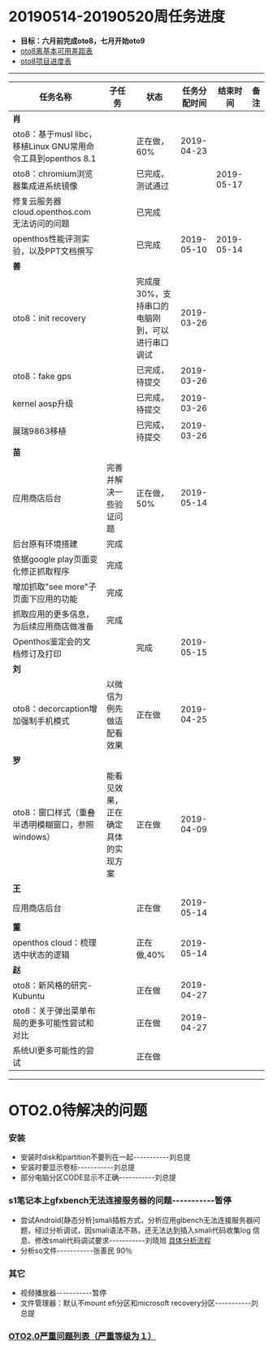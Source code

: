 # 20190514-20190520周任务进度
- **目标：六月前完成oto8，七月开始oto9**
- [oto8离基本可用差距表](https://github.com/openthos/app-testing-results/blob/master/%E6%B5%8B%E8%AF%95%E5%86%85%E5%AE%B9%E5%8F%8A%E7%BB%93%E6%9E%9C/%E5%8A%9F%E8%83%BD%E6%B5%8B%E8%AF%95%E7%9B%B8%E5%85%B3/oto8%E7%A6%BB%E5%9F%BA%E6%9C%AC%E5%8F%AF%E7%94%A8%E5%B7%AE%E8%B7%9D%E8%A1%A8.md)
- [oto8项目进度表](https://github.com/openthos/app-testing-results/blob/master/list/%E5%8A%9F%E8%83%BD%E7%82%B9%E5%88%97%E8%A1%A8/oto8%E9%A1%B9%E7%9B%AE%E8%BF%9B%E5%BA%A6%E8%A1%A8.md)

***

任务名称|子任务|状态|任务分配时间|结束时间|备注
-----|-----|-----|-----|-----|-----
**肖**|||||
oto8：基于musl libc，移植Linux GNU常用命令工具到openthos 8.1||正在做，60%|2019-04-23||
oto8：chromium浏览器集成进系统镜像||已完成，测试通过||2019-05-17|
修复云服务器cloud.openthos.com无法访问的问题||已完成|||
openthos性能评测实验，以及PPT文档撰写||已完成|2019-05-10|2019-05-14|
**善**|||||
oto8：init recovery||完成度30%，支持串口的电脑刚到，可以进行串口调试|2019-03-26||
oto8：fake gps||已完成，待提交|2019-03-26||
kernel aosp升级||已完成，待提交|2019-03-26||
展瑞9863移植||已完成，待提交|2019-03-26||
**苗**|||||
应用商店后台|完善并解决一些验证问题|正在做，50%|2019-05-14||
|后台原有环境搭建|完成|||
|依据google play页面变化修正抓取程序|完成|||
|增加抓取"see more"子页面下应用的功能|完成|||
|抓取应用的更多信息，为后续应用商店做准备|完成|||
Openthos鉴定会的文档修订及打印||完成|2019-05-15||
**刘**|||||
oto8：decorcaption增加强制手机模式|以微信为例先做适配看效果|正在做|2019-04-25||
**罗**|||||
oto8：窗口样式（重叠半透明模糊窗口，参照windows）|能看见效果，正在确定具体的实现方案|正在做|2019-04-09||
**王**|||||
应用商店后台||正在做|2019-05-14||
**董**|||||
openthos cloud：梳理选中状态的逻辑||正在做,40%|2019-05-14||
**赵**|||||
oto8：新风格的研究-Kubuntu||正在做|2019-04-27||
oto8：关于弹出菜单布局的更多可能性尝试和对比||正在做|2019-04-27||
系统UI更多可能性的尝试||正在做|||

***

# OTO2.0待解决的问题
### 安装
- 安装时disk和partition不要列在一起-----------刘总提
- 安装时要显示卷标-----------刘总提
- 部分电脑分区CODE显示不正确-----------刘总提

### s1笔记本上gfxbench无法连接服务器的问题-----------暂停
- 尝试Android[静态分析]smali插桩方式，分析应用glbench无法连接服务器问题，经过分析调试，因smali语法不熟，还无法达到插入smali代码收集log 信息、修改smali代码调试要求-----------刘晓旭 [具体分析流程](https://github.com/openthos/multiwin-analysis/blob/master/multiwindow/liuxx/Android%20smali%22%E6%8F%92%E6%A1%A9%22%E8%B0%83%E8%AF%95apk.md)
- 分析so文件-----------张善民 90％
  
### 其它
- 视频播放器-----------暂停
- 文件管理器：默认不mount efi分区和microsoft recovery分区-----------刘总提

### [OTO2.0严重问题列表（严重等级为１）](https://github.com/openthos/app-testing-results/blob/master/%E6%B5%8B%E8%AF%95%E5%86%85%E5%AE%B9%E5%8F%8A%E7%BB%93%E6%9E%9C/%E5%8A%9F%E8%83%BD%E6%B5%8B%E8%AF%95%E7%9B%B8%E5%85%B3/OTO2.0%E4%B8%A5%E9%87%8D%E9%97%AE%E9%A2%98%E5%88%97%E8%A1%A8.md)

